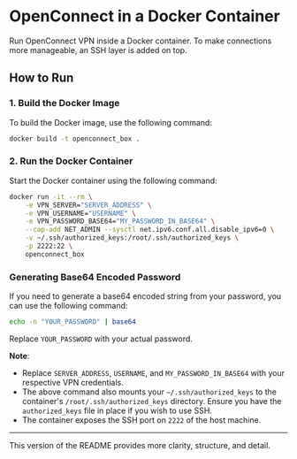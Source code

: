 # OpenConnect in a Docker Container

Run OpenConnect VPN inside a Docker container. To make connections more manageable, an SSH layer is added on top.

## How to Run

### 1. Build the Docker Image

To build the Docker image, use the following command:
```bash
docker build -t openconnect_box .
```

### 2. Run the Docker Container

Start the Docker container using the following command:

```bash
docker run -it --rm \
    -e VPN_SERVER="SERVER_ADDRESS" \
    -e VPN_USERNAME="USERNAME" \
    -e VPN_PASSWORD_BASE64="MY_PASSWORD_IN_BASE64" \
    --cap-add NET_ADMIN --sysctl net.ipv6.conf.all.disable_ipv6=0 \
    -v ~/.ssh/authorized_keys:/root/.ssh/authorized_keys \
    -p 2222:22 \
    openconnect_box
```
### Generating Base64 Encoded Password

If you need to generate a base64 encoded string from your password, you can use the following command:

```bash
echo -n "YOUR_PASSWORD" | base64
```

Replace `YOUR_PASSWORD` with your actual password.


**Note**: 

- Replace `SERVER_ADDRESS`, `USERNAME`, and `MY_PASSWORD_IN_BASE64` with your respective VPN credentials.
- The above command also mounts your `~/.ssh/authorized_keys` to the container's `/root/.ssh/authorized_keys` directory. Ensure you have the `authorized_keys` file in place if you wish to use SSH.
- The container exposes the SSH port on `2222` of the host machine.

---

This version of the README provides more clarity, structure, and detail.